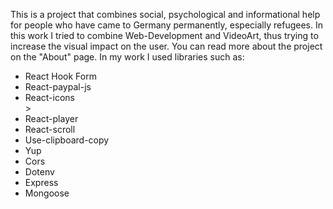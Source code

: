 This is a project that combines social, psychological and informational help for people who have came to Germany permanently, especially refugees. In this work I tried to combine Web-Development and VideoArt, thus trying to increase the visual impact on the user. You can read more about the project on the "About" page.
In my work I used libraries such as:
<ul>
<li>React Hook Form</li>
<li>React-paypal-js</li>
<li>React-icons </li>>
<li>React-player</li>
<li>React-scroll</li>
<li>Use-clipboard-copy</li>
<li>Yup</li>
<li>Cors</li>
<li>Dotenv</li>
<li>Express</li>
<li>Mongoose</li>
</ul>

